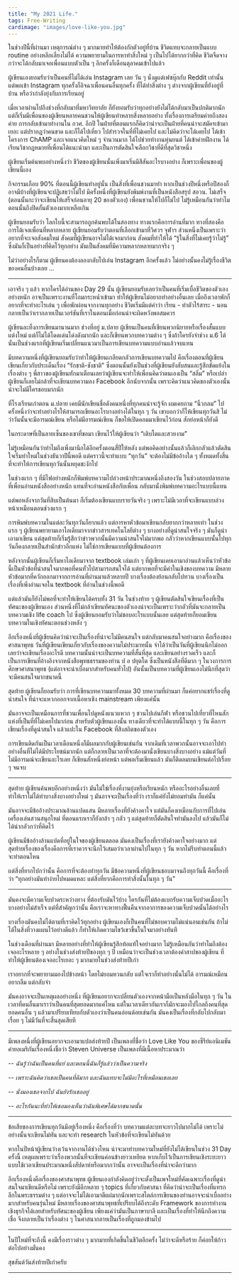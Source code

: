```yaml
---
title: "My 2021 Life."
tags: Free-Writing
cardimage: "images/love-like-you.jpg"
---
```


ในช่วงปีนี้ที่ผ่านมา เหตุการณ์ต่าง ๆ มากมายทำให้ต้องกักตัวอยู่ที่บ้าน ชีวิตแทบจะกลายเป็นแบบ routine อย่างหลีกเลี่ยงไม่ได้ ความพยายามในการหาทำสิ่งใหม่ ๆ เป็นไปได้ยากกว่าที่คิด ชีวิตจืดจาง กว่าจะได้กลับมาเจอเพื่อนแบบตัวเป็น ๆ อีกครั้งก็เดือนตุลาคมเข้าไปแล้ว

ผู้เขียนเองยอมรับว่าเป็นคนที่ไม่ได้เล่น Instagram เลย วัน ๆ นั่งดูแต่เฟซบุ๊กกับ Reddit เท่านั้น แต่พอเข้า Instagram ทุกครั้งก็อิจฉาเพื่อนคนอื่นทุกครั้ง ที่ได้ทำสิ่งต่าง ๆ ต่างจากผู้เขียนที่ยังอยู่ที่บ้าน หรือว่ากำลังยุ่งกับการเรียนอยู่

เมื่อเวลาผ่านไปถึงช่วงที่กลับมาที่มหาวิทยาลัย ก็ยังยอมรับว่าทุกอย่างยังไม่ได้กลับมาเป็นปกติมากนัก แต่ก็เริ่มมีเพื่อนของผู้เขียนหลายคนชวนให้ผู้เขียนทำหลายสิ่งหลายอย่าง ทั้งเรื่องการเตรียมค่ายถึงสองค่าย การกลับเข้ามาทำงานใน กวศ. อีกปี ในฝ่ายที่ตอนแรกก็คิดว่าน่าจะเป็นฝ่ายที่คนน่าจะสมัครเข้ามาเยอะ แต่ปรากฏว่าคนขาด และก็ได้ไปเที่ยว ไปสำรวจในที่ที่ไม่เคยไป และไม่คิดว่าจะได้เคยไป ได้เข้าโครงการ ChAMP และเจอแนวคิดใหม่ ๆ จำนวนมาก ได้ไปช่วยทำงานหุ่นยนต์ ได้เข้าค่ายฝึกงาน ได้เรียนวิชากฎหมายที่เพื่อนได้แนะนำมา และเป็นการตัดสินใจเลือกวิชาที่ดีที่สุดวิชาหนึ่ง

ผู้เขียนเริ่มค้นพบอย่างหนึ่งว่า ชีวิตของผู้เขียนนั้นเพิ่งมาเริ่มมีสีสันอะไรบางอย่าง ก็เพราะเพื่อนของผู้เขียนนี้เอง

กิจกรรมเกือบ 90% ที่ตอนนี้ผู้เขียนทำอยู่นั้น เป็นสิ่งที่เพื่อนชวนมาทำ หากเป็นช่วงปีหนึ่งหรือปีสองก็อาจมีบ้างที่ผู้เขียนจะปฏิเสธว่าไม่ไป มีครั้งหนึ่งที่ผู้เขียนยังพิมพ์งานที่เป็นหนังสือสรุป สอวน. ไม่เสร็จ (ตอนนั้นกะว่าจะเขียนให้เสร็จก่อนอายุ 20 ของตัวเอง) เพื่อนชวนให้ไปก็ไม่ไป ไม่รู้เหมือนกันว่าทำไมตอนนั้นถึงปิดกั้นตัวเองมากเหลือเกิน

ผู้เขียนยอมรับว่า โลกใบนี้จะสามารถถูกค้นพบได้ในสองทาง ทางแรกคือการอ่านที่มาก ทางที่สองคือการได้เจอเพื่อนที่หลากหลาย ผู้เขียนยอมรับว่าตอนที่เลือกเข้ามาที่วิศวฯ จุฬาฯ ส่วนหนึ่งเป็นเพราะว่าอยากที่จะเจอสังคมใหม่ สังคมที่ผู้เขียนอาจไม่ได้เจอมาก่อน สังคมที่ทำให้ได้ “รู้ในสิ่งที่ไม่เคยรู้ว่าไม่รู้” ซึ่งมันก็เป็นอย่างที่คิดไว้ทุกอย่าง มันเป็นสังคมที่มีความหลากหลายมากจริง ๆ

ไม่ว่าอย่างไรก็ตาม ผู้เขียนคงต้องลองกลับไปเล่น Instagram อีกครั้งแล้ว ไม่อย่างนั้นคงไม่รู้เรื่องชีวิตของคนอื่นบ้างเลย …

---

เอาจริง ๆ แล้ว หากใครได้อ่านของ Day 29 นั้น ผู้เขียนยอมรับเลยว่าเป็นคนที่เริ่มเบื่อชีวิตของตัวเองอย่างหนัก อาจเป็นเพราะงานที่โถมกระหน่ำเข้ามา ทำให้ผู้เขียนไม่อยากทำอย่างอื่นเลย เมื่อถึงเวลาพักก็อยากที่จะทำอะไรเล่น ๆ เพื่อพักผ่อนจากงานทุกอย่าง ชีวิตเริ่มมีแต่คำว่า เรียน - ทำตัวไร้สาระ - นอน กลายเป็นว่าเรากลายเป็นเวอร์ชันที่เราในตอนเมื่อก่อนน่าจะผิดหวังพอสมควร

ผู้เขียนละทิ้งการเขียนมานานมาก ช่วงที่อยู่ ม.ปลาย ผู้เขียนเป็นคนที่เขียนพวกนิยายหรือเรื่องสั้นแบบแต่งใหม่ แต่ก็ไม่ได้โดดเด่นโด่งดังมากนัก และก็เขียนพวกบทความต่าง ๆ ซึ่งถ้าใครยังจำช่วง ม.6 ได้ นั่นเป็นช่วงแรกที่ผู้เขียนเริ่มเปลี่ยนแนวมาเป็นการเขียนบทความแบบอ่านแล้วจบแทน

มีบทความหนึ่งที่ผู้เขียนยอมรับว่าทำให้ผู้เขียนเกลียดกลัวการเขียนบทความไป คือเรื่องตอนที่ผู้เขียนเขียนเกี่ยวกับประเด็นเรื่อง “รักชาติ-ชังชาติ” ซึ่งตอนนั้นยังเป็นช่วงที่ผู้เขียนยังสับสนและรู้สึกขัดแย้งในเรื่องต่าง ๆ พี่สาวของผู้เขียนทักมาเตือนเลยว่าผู้เขียนจะทำให้เพื่อนคิดว่าตนเองเป็น “สลิ่ม” หรือเปล่า ผู้เขียนก็เลยไม่กล้าที่จะเขียนบทความลง Facebook อีกนับจากนั้น เพราะคิดว่าแนวคิดของตัวเองนั้นน่าจะไม่มีใครชอบมากนัก

ที่โรงเรียนเก่าตอน ม.ปลาย เคยมีนักเขียนชื่อดังคนหนึ่งที่ทุกคนน่าจะรู้จัก ผมเคยถาม “นิ้วกลม” ไปครั้งหนึ่งว่าจะทำอย่างไรให้สามารถเขียนอะไรบางอย่างได้ในทุก ๆ วัน เขาบอกว่าก็ให้เขียนทุกวันสิ ไม่ว่าวันนั้นจะมีอารมณ์เขียน หรือไม่มีอารมณ์เขียน ก็ขอให้เปิดคอมมาเขียนไว้ก่อน สักย่อหน้าก็ยังดี

ในกระดาษที่เป็นลายเซ็นของเขาที่ขอมา เขียนไว้ให้ผู้เขียนว่า “เติบโตและสวยงาม”

ไม่รู้เหมือนกันว่าทำไมถึงเพิ่งมานึกได้อีกครั้งตอนสี่ปีให้หลัง แต่พอคิดอย่างนั้นแล้วก็เลิกกลัวแล้วตัดสินใจเริ่มทำใหม่ในช่วงธันวาปีนี้พอดี แต่คราวนี้จะทำแบบ “ทุกวัน” จะต้องไม่มีข้ออ้างใด ๆ ทั้งหมดทั้งสิ้นที่จะทำให้การเขียนทุกวันนั้นหยุดชะงักไป 

ในช่วงแรก ๆ ที่มีไฟอย่างหนักก็พิมพ์บทความไปล่วงหน้าประมาณหนึ่งถึงสองวัน ในช่วงสอบปลายภาคที่เพื่อนอ่านหนังสืออย่างหนัก แทนที่จะอ่านหนังสือกับเพื่อน กลับมานั่งพิมพ์บทความอะไรแบบนี้แทน

แต่พอหลังจากวันที่สิบเป็นต้นมา ก็เริ่มต้องเขียนแบบรายวันจริง ๆ เพราะไม่มีเวลาที่จะเขียนแบบล่วงหน้าเหมือนตอนช่วงแรก ๆ

การพิมพ์บทความในแต่ละวันทุกวันก็ยากแล้ว แต่การหาหัวข้อมาเขียนกลับยากกว่าหลายเท่า ในช่วงแรก ๆ ผู้เขียนพยายามเอาไอเดียมาจากข่าวสารเทคโนโลยีต่าง ๆ บางอย่างที่ดูน่าสนใจจริง ๆ มันก็ดูน่าเอามาเขียน แต่สุดท้ายก็เริ่มรู้สึกว่าข่าวพวกนั้นมีความน่าสนใจไม่มากพอ กลัวว่าหากเขียนแบบนั้นไปทุกวันก็คงกลายเป็นสำนักข่าวอีกแห่ง ไม่ใช่การเขียนแบบที่ผู้เขียนต้องการ

หลังจากนั้นผู้เขียนก็เริ่มหาไอเดียมาจาก textbook เล่มเก่า ๆ ที่ผู้เขียนเคยเอามาอ่านแล้วเห็นว่าหัวข้อนี้เป็นหัวข้อที่น่าสนใจมากพอที่คนทั่วไปสามารถสนใจได้ แต่ยากพอที่จะมีค่าในเชิงของบทความ มีหลายหัวข้อมากที่ควักออกมาจากการอ่านที่ผ่านมาแล้วหลายปี บางเรื่องต้องย้อนกลับไปทวน บางเรื่องเป็นเรื่องที่เพิ่งอ่านเจอใน textbook ที่อ่านในช่วงนี้พอดี

แต่แล้วมันก็ยังไม่พอที่จะทำให้เขียนได้ครบทั้ง 31 วัน ในช่วงท้าย ๆ ผู้เขียนตัดสินใจเขียนเรื่องที่เป็นทัศนะของผู้เขียนเอง ส่วนหนึ่งที่ไม่กล้าเขียนทัศนะของตัวเองน่าจะเป็นเพราะว่ากลัวที่มันจะกลายเป็นบทความเชิง life coach ไป ซึ่งผู้เขียนยอมรับว่าไม่ชอบอะไรแบบนั้นเลย แต่สุดท้ายก็ยอมเขียนบทความในเชิงทัศนะตอนช่วงหลัง ๆ

อีกเรื่องหนึ่งที่ผู้เขียนคิดว่าน่าจะเป็นเรื่องที่น่าจะไม่มีคนสนใจ แต่กลับมาคนสนใจอย่างมาก คือเรื่องของศาสนาพุทธ วันที่ผู้เขียนเขียนเกี่ยวกับเรื่องของความไม่ประมาทนั้น จำได้ว่าเป็นวันที่ผู้เขียนนึกไม่ออกเลยว่าจะเขียนเรื่องอะไรดี บทความนั้นน่าจะเป็นบทความที่สั้นที่สุด และเขียนอย่างรวดเร็ว และก็เป็นการเขียนที่อ้างอิงจากหนังสือพุทธธรรมของท่าน ป อ ปยุตโต ซึ่งเป็นหนังสือที่ดีมาก ๆ ในวงการการศึกษาศาสนาพุทธ (แต่อาจจะน่าเบื่อมากสำหรับคนทั่วไป) อันนั้นเป็นบทความที่ผู้เขียนเองไม่นึกที่สุดว่าจะมีคนสนใจมากขนาดนี้

สุดท้าย ผู้เขียนก็ยอมรับว่า การที่เขียนบทความมาทั้งหมด 30 บทความที่ผ่านมา ก็แค่อยากแชร์เรื่องที่ดูน่าสนใจ ที่น่าจะแหวกออกจากเนื้อหาเชิง mainstream เพียงแค่นั้น

มันอาจจะเป็นเหมือนการที่ชวนเพื่อนไปดูหนังแนวแหวก ๆ ชวนไปเล่นกีฬา หรือชวนไปเที่ยวที่ไหนสักแห่งที่เป็นที่ที่ไม่เคยไปมาก่อน สำหรับตัวผู้เขียนเองนั้น ทางเดียวที่จะทำได้แบบนี้ในทุก ๆ วัน คือการเขียนเรื่องที่ดูน่าสนใจ แล้วแปะใน Facebook ที่สิงสถิตของตัวเอง 

การเขียนติดกันเป็นเวลาเดือนหนึ่งก็มีผลมากกับผู้เขียนเช่นกัน จากเดิมที่เวลาพวกนั้นอาจจะเอาไปทำอย่างอื่นที่ไม่ได้มีประโยชน์มากนัก แต่ก็กลายเป็นเวลาที่จะต้องมานั่งเขียนบางสิ่งบางอย่าง แม้แต่วันที่ไม่มีอารมณ์จะเขียนอะไรเลย ก็เขียนสักหนึ่งย่อหน้า แต่พอเริ่มเขียนแล้ว มันก็ติดลมบนเขียนต่อไปเรื่อย ๆ จนจบ

---

สุดท้าย ผู้เขียนค้นพบอีกอย่างหนึ่งว่า มันไม่ใช่เรื่องที่งานยุ่งหรือเรียนหนัก หรืออะไรอย่างอื่นเลยที่ทำให้เราไม่ได้ทำบางสิ่งบางอย่างใหม่ ๆ มันอาจจะเป็นเรื่องที่ว่า เราก็แค่ยังไม่ยอมทำมัน ก็แค่นั้น

มันอาจจะมีข้ออ้างประมาณล้านแปดแสน มีหลายเรื่องที่ยังค้างคาใจ แต่มันก็คงเหมือนกับการที่ไปเล่นเครื่องเล่นสวนสนุกใหม่ ที่ตอนแรกเราก็ยังกล้า ๆ กลัว ๆ แต่สุดท้ายก็ตัดสินใจทำมันลงไป แล้วมันก็ไม่ได้น่ากลัวกว่าที่คิดไว้

ผู้เขียนมีข้ออ้างล้านแปดที่อยู่ในใจของผู้เขียนตลอด มันคงเป็นเรื่องที่เรายังค้างคาใจอย่างมาก แต่สุดท้ายเรื่องของเรื่องคือการที่เราควรจะนึกไว้เสมอว่าเวลาผ่านไปในทุก ๆ วัน หากไม่รีบทำตอนนี้แล้วจะทำตอนไหน

แต่สิ่งที่ยากไปกว่านั้น คือการที่จะต้องทำทุกวัน มีข้อความหนึ่งที่ผู้เขียนชอบมาจนถึงทุกวันนี้ คือเรื่องที่ว่า “ทุกอย่างมันทำง่ายไปหมดแหละ แต่สิ่งที่ยากคือการทำสิ่งนั้นในทุก ๆ วัน”

---

มันคงจะมีความเจ็บปวดระหว่างทาง ที่ต้องรับมันไว้บ้าง ใครกันที่ไม่ต้องแบกรับความเจ็บปวดเมื่ออะไรบางอย่างไม่สำเร็จ แต่ที่สำคัญกว่านั้น คือเราจะหาทางฟื้นคืนจากอาการของความเจ็บปวดนั้นได้อย่างไร

บางเรื่องมันคงไม่ได้ตามที่เราคิดไว้ทุกอย่าง ผู้เขียนเองก็เป็นคนที่ไม่ชอบความไม่แน่นอนเช่นกัน ถ้าไม่ได้ในสิ่งที่วางแผนไว้อย่างดีแล้ว ก็ทำให้เกิดความไขว้เขวขึ้นในใจมาอย่างทันที

ในช่วงเดือนที่ผ่านมา มีหลายอย่างที่ทำให้ผู้เขียนรู้สึกท้อแท้ใจอย่างมาก ไม่รู้เหมือนกันว่าทำไมถึงต้องเจออะไรหลาย ๆ อย่างในช่วงส่งท้ายปีของทุก ๆ ปี เหมือนว่าจะเป็นช่วงเวลาต้องคำสาปของผู้เขียน ที่ทำให้ผู้เขียนต้องเจออะไรเยอะ ๆ มากมายในช่วงส่งท้ายปีเก่า

เราอยากที่จะพยายามมองไปข้างหน้า โดยไม่ยอมหวนกลับ แต่ใจเราก็ทำอย่างนั้นไม่ได้ อารมณ์เหมือนอยากลืม แต่กลับจำ

มันคงอาจจะเป็นเหตุผลอย่างหนึ่ง ที่ผู้เขียนอยากจะเปลี่ยนตัวเองจากหน้ามือเป็นหลังมือในทุก ๆ วัน ในเวลาที่คนอื่นมาเราว่าเป็นคนที่สุดยอดมากแค่ไหน แต่ในเวลาเดียวกันเราก็มักจะมองไปไกลถึงคนที่สุดยอดคนอื่น ๆ แล้วมาเปรียบเทียบกับตัวเองว่าเป็นคนอ่อนด้อยเช่นกัน มันคงเป็นเรื่องที่กลับไปกลับมาเรื่อย ๆ ไม่มีวันที่จะสิ้นสุดเสียที

---

มีเพลงหนึ่งที่ผู้เขียนอยากจะเอามาแปลส่งท้ายปี เป็นเพลงที่ชื่อว่า Love Like You ของซีรีย์แอนิเมชันค่ายอเมริกันเรื่องหนึ่งชื่อว่า Steven Universe เป็นเพลงที่มีเนื้อหาประมาณว่า 

-- *ฉันรู้ว่าฉันเป็นคนที่แย่ และตอนนี้ฉันก็รู้แล้วว่าเป็นความจริง*

-- *เพราะฉันคิดว่าเธอเป็นคนที่ดีมาก และฉันแทบจะไม่มีอะไรที่เหมือนเธอเลย*

-- *นั่งมองเธอจากไป ฉันยังรักเธออยู่*

-- *อะไรกันนะที่ทำให้เธอมองเห็นว่าฉันพิเศษได้มากขนาดนั้น*

---

ข้อเสียของการเขียนทุกวันมีอยู่เรื่องหนึ่ง คือเรื่องที่ว่า บทความแต่ละบทจะยาวไปมากไม่ได้ เพราะไม่อย่างนั้นจะเขียนไม่ทัน และจะทำ research ในหัวข้อที่จะเขียนไม่ทันด้วย

หากในปีหน้าผู้เขียนว่างเว้นจากงานได้ช่วงไหน น่าจะมาทำบทความใหม่ที่ยังไม่ได้เขียนในช่วง 31 Day ครั้งนี้ เหตุผลเพราะว่าเรื่องพวกนั้นที่จะเขียนค่อนข้างยาวเหยียด หากเก็บไว้เป็นการเขียนเชิงระยะยาว แบบใช้เวลาเขียนประมาณหนึ่งสัปดาห์หรือมากกว่านั้น อาจจะเป็นเรื่องที่น่าจะดีกว่ามาก

อีกเรื่องหนึ่งคือเรื่องของศาสนาพุทธ ผู้เขียนเองกำลังคิดอยู่ว่าจะตั้งเป็นเพจใหม่ที่คัดเฉพาะเรื่องที่ดูน่าสนใจมาเขียนดีหรือไม่ เพราะยังมีอีกหลาย ๆ topics ที่เกี่ยวกับศาสนา ที่คิดว่าน่าจะเป็นเรื่องที่แทรกลึกในพระธรรมต่าง ๆ แต่อาจจะไม่ได้เอามาตีแผ่มากนักเพราะสไตล์การเขียนของท่านอาจจะน่าเบื่ออย่างมากสำหรับคนรุ่นใหม่ มีหลายเรื่องของศาสนาพุทธที่เปรียบได้ถึงระดับ Framework ของการทำงานเชิงธุรกิจได้เลยสำหรับทัศนะของผู้เขียน เพียงแค่ว่ามันเป็นภาษาบาลี และเป็นเรื่องที่ทำให้นึกถึงความเชื่อ จึงกลายเป็นว่าเรื่องต่าง ๆ ในศาสนากลายเป็นเรื่องที่ถูกมองข้ามไป

---

ในปีใหม่ที่จะถึงนี้ คงมีเรื่องราวต่าง ๆ มากมายที่เกิดขึ้นในชีวิตอีกครั้ง
ไม่ว่าจะดีหรือร้าย ก็ค่อยให้ก้าวต่อไปอย่างมั่นคง

สุขสันต์วันส่งท้ายปีเก่าครับ

---